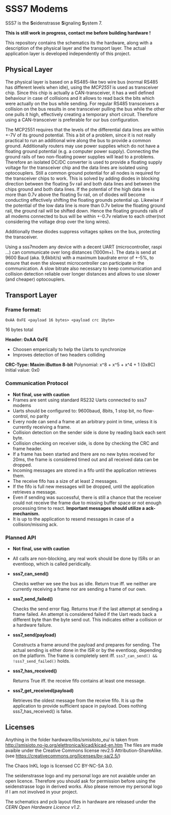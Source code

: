 SSS7 Modems
===========
SSS7 is the **S**eidenstrasse **S**ignaling **S**ystem 7.

**This is still work in progress, contact me before building hardware !**

This repository contains the schematics its the hardware,
along with a description of the physical layer and the transport layer.
The actual application layer is developed independently of this project.


Physical Layer
--------------
The physical layer is based on a RS485-like two wire bus
(normal RS485 has different levels when idle),
using the *MCP2551* is used as transceiver chip.
Since this chip is actually a CAN-transceiver,
it has a well defined behaviour in case of collisions
and it allows to read back the bits which were actually on the bus while sending.
For regular RS485 transceivers a collision on the bus results
in one transceiver pulling the bus while the other one pulls it high,
effectively creating a temporary short circuit.
Therefore using a CAN-transceiver is preferable for our bus configuration.

The MCP2551 requires that the levels of the differential data lines are within +-7V
of its ground potential.
This a bit of a problem, since it is not really practical to run an additional wire
along the bus to provide a common ground.
Additionally routers may use power supplies which do not have a floating ground potential
(e.g. a computer power supply).
Connecting the ground rails of two non-floating power supplies will lead to a problems.
Therefore an isolated DC/DC converter is used to provide a floating supply voltage
for the transceiver chip and the data lines are isolated using optocouplers.
Still a common ground potential for all nodes is required for the transceiver chips to work.
This is solved by adding diodes in blocking direction between the floating 5v rail and both data lines
and between the chips ground and both data lines.
If the potential of the high data line is more than 0.7v above the floating 5v rail,
on of diodes will become conducting effectively shifting the floating grounds potential up.
Likewise if the potential of the low data line is more than 0.7v below the floating ground rail,
the ground rail will be shifted down.
Hence the floating grounds rails of all modems connected to bus will be within +-0.7v
relative to each other(not considering the voltage drop over the long wires).

Additionally these diodes suppress voltages spikes on the bus,
protecting the transceiver.

Using a sss7modem any device with a decent UART (microcontroller, raspi ...)
can communicate over long distances (1000m+).
The data is send at 9600 Baud (aka. 9,6kbit/s) with a maximum baudrate error of +-5%,
to ensure that even the slowest microcontroller can participate in the communication.
A slow bitrate also necessary to keep communication and collision detection reliable over longer
distances and allows to use slower (and cheaper) optocouplers.

Transport Layer
---------------


### Frame format:
``` 0xAA 0xFE <payload 16 bytes> <payload crc 1byte> ```

16 bytes total

**Header: 0xAA 0xFE**
- Choosen emperically to help the Uarts to synchronize
- Improves detection of two headers colliding

**CRC-Type: Maxim iButton 8-bit**
Polynomial: x^8 + x^5 + x^4 + 1 (0x8C)
Initial value: 0x0

### Communication Protocol

- **Not final, use with caution**
- Frames are sent using standard RS232 Uarts connected to sss7 modems
- Uarts should be configured to: 9600baud, 8bits, 1 stop bit, no flow-control, no parity
- Every node can send a frame at an arbitrary point in time,
    unless it is currently receiving a frame.
- Collision detection on the sender side is done by reading back each sent byte.
- Collision checking on receiver side, is done by checking the CRC and frame header.
- If a frame has been started and there are no new bytes received for 20ms,
    the frame is considered timed out and all received data can be dropped.
- Incoming messages are stored in a fifo until the application retrieves them.
- The receive fifo has a size of at least 2 messages.
- If the fifo is full new messages will be dropped, until the application retrieves a message.
- Even if sending was successful, there is still a chance that the receiver could not
    receive the frame due to missing buffer space or not enough processing time to react. **Important messages should utilize a ack-mechanism.**
- It is up to the application to resend messages in case of a collision/missing ack.

### Planned API
- **Not final, use with caution**
- All calls are non-blocking,
    any real work should be done by ISRs or an eventloop, which is called peridically.

- **sss7_can_send()**

    Checks wether we see the bus as idle.
    Return true iff. we neither are currently receiving a frame
    nor are sending a frame of our own.

- **sss7_send_failed()**

    Checks the send error flag.
    Returns true if the last attempt at sending a frame failed.
    An attempt is considered failed if the Uart reads back a different byte than the byte send out.
    This indicates either a collision or a hardware failure.

- **sss7_send(payload)**

    Constructs a frame around the payload and prepares for sending.
    The actual sending is either done in the ISR or by the eventloop, depending on the platform.
    The frame is completely sent iff. ```sss7_can_send() && !sss7_send_failed()``` holds.

- **sss7_has_received()**

    Returns True iff. the receive fifo contains at least one message.

- **sss7_get_received(payload)**

    Retrieves the oldest message from the receive fifo.
    It is up the application to provide sufficient space in payload.
    Does nothing sss7_has_received() is false.


Licenses
--------

Anything in the folder hardware/libs/smisitoto_eu/ is taken from http://smisioto.no-ip.org/elettronica/kicad/kicad-en.htm
The files are made avaible under the Creative Commons license rev2.5 Attribution-ShareAlike. (see https://creativecommons.org/licenses/by-sa/2.5/)

The Chaos InKL logo is licensed CC BY-NC-SA 3.0.

The seidenstrasse logo and my personal logo are not avaiable under an open licence.
Therefore you should ask for permission before using the seidenstrasse logo in derived works.
Also please remove my personal logo if I am not involved in your project.

The schematics and pcb layout files in hardware are released under the *CERN Open Hardware Licence v1.2*.
